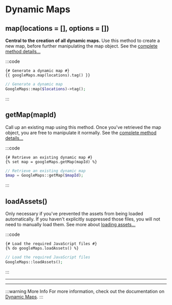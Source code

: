 # Dynamic Maps

## map(locations = [], options = [])

**Central to the creation of all dynamic maps.** Use this method to create a new map, before further manipulating the map object. See the [complete method details...](/dynamic-maps/map-management/#map-locations-options)

:::code
```twig
{# Generate a dynamic map #}
{{ googleMaps.map(locations).tag() }}
```
```php
// Generate a dynamic map
GoogleMaps::map($locations)->tag();
```
:::

## getMap(mapId)

Call up an existing map using this method. Once you've retrieved the map object, you are free to manipulate it normally. See the [complete method details...](/dynamic-maps/map-management/#getmap-mapid)

:::code
```twig
{# Retrieve an existing dynamic map #}
{% set map = googleMaps.getMap(mapId) %}
```
```php
// Retrieve an existing dynamic map
$map = GoogleMaps::getMap($mapId);
```
:::

## loadAssets()

Only necessary if you've prevented the assets from being loaded automatically. If you haven't explicitly suppressed those files, you will not need to manually load them. See more about [loading assets...](/guides/loading-javascript/)

:::code
```twig
{# Load the required JavaScript files #}
{% do googleMaps.loadAssets() %}
```
```php
// Load the required JavaScript files
GoogleMaps::loadAssets();
```
:::

---
---

:::warning More Info
For more information, check out the documentation on [Dynamic Maps](/dynamic-maps/).
:::
